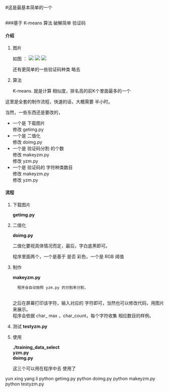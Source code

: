 #这是最基本简单的一个
##
###基于 K-means 算法 破解简单 验证码
#### 介绍
1. 图片
	 
	如图 ：    ![](./test_data/400.jpg) ![](./test_data/401.jpg) ![](./test_data/402.jpg)

     还有更简单的一些验证码种类 略去

2. 算法
	
    K-means. 就是计算 相似度，排名高的前K个里面最多的一个


这里是全套的制作流程，快速的话，大概需要 半小时。

当然，一些东西还是要改的，

 + 一个是 下载图片 <br> 修改 getimg.py
 + 一个是 二值化 <br> 修改 doimg.py
 + 一个是 验证码分割 的个数 <br> 修改 makeyzm.py <br> 修改 yzm.py
 + 一个是 验证码的 字符种类数目 <br> 修改 makeyzm.py <br> 修改 yzm.py

#### 流程

1. 下载图片

	**getimg.py**
	 
2. 二值化

	**doimg.py**
	
	二值化要视具体情况而定，最后，字白底黑即可。
	
	程序里面两个，一个是基于 是否 彩色，一个是 RGB 阈值
 
3. 制作

	**makeyzm.py**
	  
         程序会自动按照 yzm.py 的分割来分割，
	<br> 之后在屏幕打印该字符，输入对应的 字符即可，当然也可以修改代码，用图片来展示。
	<br> 程序会依据 char_ max ，char_count，每个字符收集 相应数目的样例。
4. 测试
	**testyzm.py**  

5. 使用

	 **./training_data_select** <br>
		**yzm.py**	<br>
		**doimg.py** <br>

	这三个可以用在程序中去 使用了



yun xing yang li
python getimg.py
python doimg.py
python makeyzm.py
python testyzm.py
